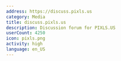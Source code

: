 ```yaml
---
address: https://discuss.pixls.us
category: Media
title: discuss.pixls.us
description: Discussion forum for PIXLS.US
userCount: 4250
icon: pixls.png
activity: high
language: en_US
---
```

